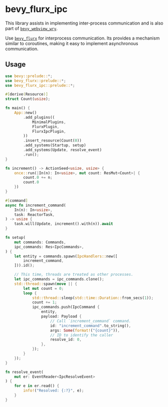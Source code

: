 # bevy_flurx_ipc

This library assists in implementing inter-process communication and is also part of [
`bevy_webview_wry`](../bevy_webview_wry/README.md).

Use [`bevy_flurx`](https://github.com/not-elm/bevy_flurx) for interprocess communication.
Its provides a mechanism similar to coroutines, making it easy to implement asynchronous communication.

## Usage

```rust
use bevy::prelude::*;
use bevy_flurx::prelude::*;
use bevy_flurx_ipc::prelude::*;

#[derive(Resource)]
struct Count(usize);

fn main() {
    App::new()
        .add_plugins((
            MinimalPlugins,
            FlurxPlugin,
            FlurxIpcPlugin,
        ))
        .insert_resource(Count(0))
        .add_systems(Startup, setup)
        .add_systems(Update, resolve_event)
        .run();
}

fn increment() -> ActionSeed<usize, usize> {
    once::run(|In(n): In<usize>, mut count: ResMut<Count>| {
        count.0 += n;
        count.0
    })
}

#[command]
async fn increment_command(
    In(n): In<usize>,
    task: ReactorTask,
) -> usize {
    task.will(Update, increment().with(n)).await
}

fn setup(
    mut commands: Commands,
    ipc_commands: Res<IpcCommands>,
) {
    let entity = commands.spawn(IpcHandlers::new([
        increment_command,
    ])).id();

    // This time, threads are treated as other processes.
    let ipc_commands = ipc_commands.clone();
    std::thread::spawn(move || {
        let mut count = 0;
        loop {
            std::thread::sleep(std::time::Duration::from_secs(1));
            count += 1;
            ipc_commands.push(IpcCommand {
                entity,
                payload: Payload {
                    // Call `increment_command` command.
                    id: "increment_command".to_string(),
                    args: Some(format!("{count}")),
                    // ID to identify the caller
                    resolve_id: 0,
                },
            });
        }
    });
}

fn resolve_event(
    mut er: EventReader<IpcResolveEvent>
) {
    for e in er.read() {
        info!("Resolved: {:?}", e);
    }
}
```
